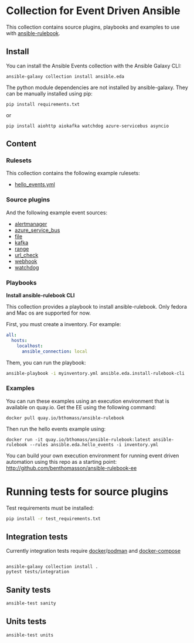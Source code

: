 # Collection for Event Driven Ansible

This collection contains source plugins, playbooks and examples to use with [ansible-rulebook](https://github.com/ansible/ansible-rulebook).

## Install

You can install the Ansible Events collection with the Ansible Galaxy CLI:

```
ansible-galaxy collection install ansible.eda
```

The python module dependencies are not installed by ansible-galaxy. They can be manually installed using pip:

```
pip install requirements.txt
```

or

```
pip install aiohttp aiokafka watchdog azure-servicebus asyncio
```

## Content

### Rulesets

This collection contains the following example rulesets:

* [hello_events.yml](rulebooks/hello_events.yml)

### Source plugins

And the following example event sources:

* [alertmanager](plugins/event_source/alertmanager.py)
* [azure_service_bus](plugins/event_source/azure_service_bus.py)
* [file](plugins/event_source/file.py)
* [kafka](plugins/event_source/kafka.py)
* [range](plugins/event_source/range.py)
* [url_check](plugins/event_source/url_check.py)
* [webhook](plugins/event_source/webhook.py)
* [watchdog](plugins/event_source/watchdog.py)

### Playbooks

**Install ansible-rulebook CLI**

This collection provides a playbook to install ansible-rulebook.
Only fedora and Mac os are supported for now.

First, you must create a inventory. For example:

```yaml
all:
  hosts:
    localhost:
      ansible_connection: local
```

Them, you can run the playbook:

```sh
ansible-playbook -i myinventory.yml ansible.eda.install-rulebook-cli
```

### Examples

You can run these examples using an execution environment
that is available on quay.io. Get the EE using the following command:

    docker pull quay.io/bthomass/ansible-rulebook

Then run the hello events example using:

    docker run -it quay.io/bthomass/ansible-rulebook:latest ansible-rulebook --rules ansible.eda.hello_events -i inventory.yml

You can build your own execution environment for running event
driven automation using this repo as a starting point: <http://github.com/benthomasson/ansible-rulebook-ee>

# Running tests for source plugins

Test requirements must be installed:

```sh
pip install -r test_requirements.txt
```

## Integration tests

Currently integration tests require [docker](https://docs.docker.com/engine/install/)/[podman](https://podman.io/getting-started/installation) and [docker-compose](https://docs.docker.com/compose/install/)

```

ansible-galaxy collection install .
pytest tests/integration
```

## Sanity tests

```sh
ansible-test sanity
```

## Units tests

```sh
ansible-test units
```

